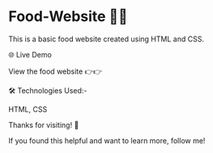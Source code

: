 # Food-Website  🍿🍿

This is a basic food website created using HTML and CSS. 

🌐 Live Demo

View the food website 👉👉 

🛠 Technologies Used:-

HTML,
CSS

Thanks for visiting! 🌟


If you found this helpful and want to learn more, follow me!
